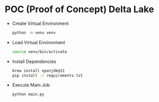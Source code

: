 # POC (Proof of Concept) Delta Lake
- Create Virtual Environment
    ```sh
    python -m venv venv
    ```
- Load Virtual Environment
    ```sh
    source venv/bin/activate
    ```
- Install Dependencies
    ```sh
    brew install openjdk@11
    pip install -r requirements.txt
    ```
- Execute Main Job
    ```sh
    python main.py
    ```